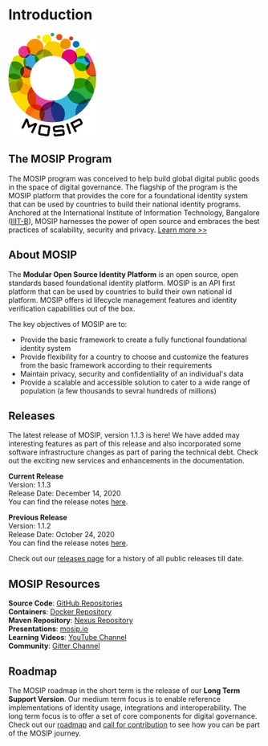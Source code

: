 # Introduction

![](.gitbook/assets/mosip_logo.png)

## The MOSIP Program

The MOSIP program was conceived to help build global digital public goods in the space of digital governance. The flagship of the program is the MOSIP platform that provides the core for a foundational identity system that can be used by countries to build their national identity programs. Anchored at the International Institute of Information Technology, Bangalore \([IIIT-B](https://www.iiitb.ac.in/)\), MOSIP harnesses the power of open source and embraces the best practices of scalability, security and privacy. [Learn more &gt;&gt;](https://www.mosip.io/)

## About MOSIP

The **Modular Open Source Identity Platform** is an open source, open standards based foundational identity platform. MOSIP is an API first platform that can be used by countries to build their own national id platform. MOSIP offers id lifecycle management features and identity verification capabilities out of the box.

The key objectives of MOSIP are to:

* Provide the basic framework to create a fully functional foundational identity system
* Provide flexibility for a country to choose and customize the features from the basic framework according to their requirements
* Maintain privacy, security and confidentiality of an individual's data
* Provide a scalable and accessible solution to cater to a wide range of population \(a few thousands to sevral hundreds of millions\)

## Releases

The latest release of MOSIP, version 1.1.3 is here! We have added may interesting features as part of this release and also incorporated some software infrastructure changes as part of paring the technical debt. Check out the exciting new services and enhancements in the documentation.

**Current Release**  
Version: 1.1.3  
Release Date: December 14, 2020  
You can find the release notes [here](mosip-releases/release-notes-1.1.3/).

**Previous Release**  
Version: 1.1.2  
Release Date: October 24, 2020  
You can find the release notes [here](mosip-releases/release-notes-1.1.2/).

Check out our [releases page](mosip-releases/) for a history of all public releases till date.

## MOSIP Resources

**Source Code**: [GitHub Repositories](https://github.com/mosip)  
**Containers**: [Docker Repository](https://hub.docker.com/u/mosipid)  
**Maven Repository**: [Nexus Repository](https://oss.sonatype.org/service/local/repositories/snapshots/content/io/mosip/)   
**Presentations**: [mosip.io](https://www.mosip.io/resources.php)  
**Learning Videos**: [YouTube Channel](https://www.youtube.com/channel/UCKFSVO6BO1QLvBzc4voziDg)  
**Community**: [Gitter Channel](https://gitter.im/mosip-community/community)

## Roadmap

The MOSIP roadmap in the short term is the release of our **Long Term Support Version**. Our medium term focus is to enable reference implementations of identity usage, integrations and interoperability. The long term focus is to offer a set of core components for digital governance. Check out our [roadmap](roadmap/) and [call for contribution](contribute/call-for-contribution.md) to see how you can be part of the MOSIP journey.

